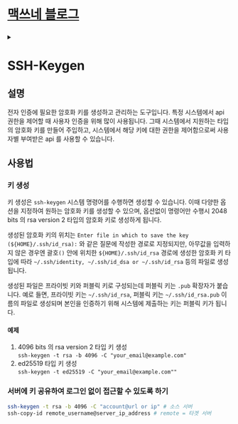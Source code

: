 <link rel="stylesheet" type="text/css" href="/css/style-header.css">
<link rel="stylesheet" type="text/css" href="/css/bootstrap/5.3.0-alpha1/bootstrap.css">
<div class="sticky-top bg-white pt-1 pb-2">
  <h1><a href="/">맥쓰네 블로그</a></h1>
  <h5 id="fixed-header-id"></h5>
</div>
<details id="display-none"><summary></summary>
  <script src="/js/fixed-header.js" defer="defer"></script>
</details>

# SSH-Keygen
## 설명
전자 인증에 필요한 암호화 키를 생성하고 관리하는 도구입니다.
특정 시스템에서 api 권한을 제어할 때 사용자 인증을 위해 많이 사용됩니다.
그때 시스템에서 지원하는 타입의 암호화 키를 만들어 주입하고, 시스템에서 해당 키에 대한 권한을 제어함으로써 사용자별 부여받은 api 를 사용할 수 있습니다.

## 사용법
### 키 생성

키 생성은 `ssh-keygen` 시스템 명령어를 수행하면 생성할 수 있습니다.
이때 다양한 옵션을 지정하여 원하는 암호화 키를 생성할 수 있으며, 옵션없이 명령어만 수행시 2048 bits 의 rsa version 2 타입의 암호화 키로 생성하게 됩니다.

생성된 암호화 키의 위치는 `Enter file in which to save the key (${HOME}/.ssh/id_rsa):` 와 같은 질문에 작성한 경로로 지정되지만, 아무값을 입력하지 않은 경우엔 괄호`()` 안에 위치한 `${HOME}/.ssh/id_rsa` 경로에 생성한 암호화 키 타입에 따라 `~/.ssh/identity, ~/.ssh/id_dsa or ~/.ssh/id_rsa` 등의 파일로 생성됩니다.

생성된 파일은 프라이빗 키와 퍼블릭 키로 구성되는데 퍼블릭 키는 `.pub` 확장자가 붙습니다. 예로 들면, 프라이빗 키는 `~/.ssh/id_rsa`, 퍼블릭 키는 `~/.ssh/id_rsa.pub` 이름의 파일로 생성되며 본인을 인증하기 위해 시스템에 제출하는 키는 퍼블릭 키가 됩니다.

#### 예제
1. 4096 bits 의 rsa version 2 타입 키 생성  
  `ssh-keygen -t rsa -b 4096 -C "your_email@example.com"`
1. ed25519 타입 키 생성  
  `ssh-keygen -t ed25519 -C "your_email@example.com""`

### 서버에 키 공유하여 로그인 없이 접근할 수 있도록 하기
```bash
ssh-keygen -t rsa -b 4096 -C "account@url or ip" # 소스 서버
ssh-copy-id remote_username@server_ip_address # remote = 타겟 서버
```